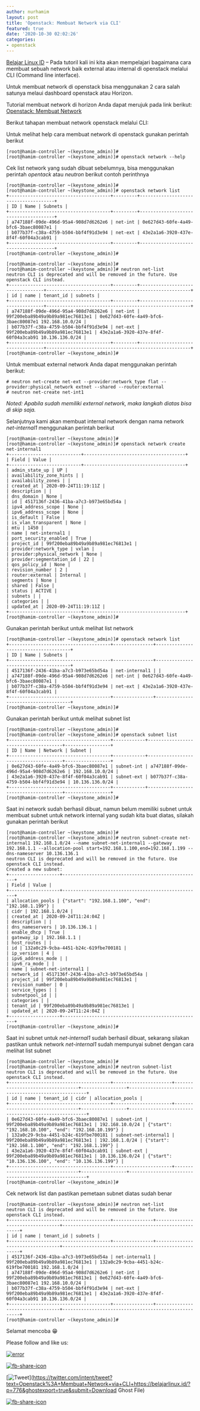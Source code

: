 ```yaml
---
author: nurhamim
layout: post
title: 'Openstack: Membuat Network via CLI'
featured: true
date: '2020-10-30 02:02:26'
categories:
- openstack
---
```


[Belajar Linux ID](/) – Pada tutoril kali ini kita akan mempelajari bagaimana cara membuat sebuah network baik external atau internal di openstack melalui CLI (Command line interface).

Untuk membuat network di openstack bisa menggunakan 2 cara salah satunya melaui dashboard openstack atau Horizon.

Tutorial membuat network di horizon Anda dapat merujuk pada link berikut: [Openstack: Membuat Network](/openstack-membuat-network/)

Berikut tahapan membuat network openstack melalui CLI:

Untuk melihat help cara membuat network di openstack gunakan perintah berikut

    [root@hamim-controller ~(keystone_admin)]#
    [root@hamim-controller ~(keystone_admin)]# openstack network --help

Cek list network yang sudah dibuat sebelumnya, bisa menggunakan perintah _opentack_ atau _neutron_ berikut contoh perinthnya

    [root@hamim-controller ~(keystone_admin)]#
    [root@hamim-controller ~(keystone_admin)]# openstack network list
    +--------------------------------------+---------+--------------------------------------+
    | ID | Name | Subnets |
    +--------------------------------------+---------+--------------------------------------+
    | a747188f-09de-496d-95a4-908d7d6262e6 | net-int | 0e627d43-60fe-4a49-bfc6-3baec80087e1 |
    | b077b37f-c38a-4759-b504-bbf4f91d3e94 | net-ext | 43e2a1a6-3920-437e-8f4f-60f04a3cab91 |
    +--------------------------------------+---------+--------------------------------------+
    [root@hamim-controller ~(keystone_admin)]#

    [root@hamim-controller ~(keystone_admin)]#
    [root@hamim-controller ~(keystone_admin)]# neutron net-list
    neutron CLI is deprecated and will be removed in the future. Use openstack CLI instead.
    +--------------------------------------+---------+----------------------------------+------------------------------------------------------+
    | id | name | tenant_id | subnets |
    +--------------------------------------+---------+----------------------------------+------------------------------------------------------+
    | a747188f-09de-496d-95a4-908d7d6262e6 | net-int | 99f200eba89b49a9b89a981ec76813e1 | 0e627d43-60fe-4a49-bfc6-3baec80087e1 192.168.10.0/24 |
    | b077b37f-c38a-4759-b504-bbf4f91d3e94 | net-ext | 99f200eba89b49a9b89a981ec76813e1 | 43e2a1a6-3920-437e-8f4f-60f04a3cab91 10.136.136.0/24 |
    +--------------------------------------+---------+----------------------------------+------------------------------------------------------+
    [root@hamim-controller ~(keystone_admin)]#

Untuk membuat external network Anda dapat menggunakan perintah berikut:

    # neutron net-create net-ext --provider:network_type flat --provider:physical_network extnet --shared --router:external
    # neutron net-create net-int1

_Noted: Apabila sudah memiliki external network, maka langkah diatas bisa di skip saja._

Selanjutnya kami akan membuat internal network dengan nama network _net-internal1_ menggunakan perintah berikut

    [root@hamim-controller ~(keystone_admin)]#
    [root@hamim-controller ~(keystone_admin)]# openstack network create net-internal1
    +---------------------------+--------------------------------------+
    | Field | Value |
    +---------------------------+--------------------------------------+
    | admin_state_up | UP |
    | availability_zone_hints | |
    | availability_zones | |
    | created_at | 2020-09-24T11:19:11Z |
    | description | |
    | dns_domain | None |
    | id | 4517136f-2436-41ba-a7c3-b973e65bd54a |
    | ipv4_address_scope | None |
    | ipv6_address_scope | None |
    | is_default | False |
    | is_vlan_transparent | None |
    | mtu | 1450 |
    | name | net-internal1 |
    | port_security_enabled | True |
    | project_id | 99f200eba89b49a9b89a981ec76813e1 |
    | provider:network_type | vxlan |
    | provider:physical_network | None |
    | provider:segmentation_id | 22 |
    | qos_policy_id | None |
    | revision_number | 2 |
    | router:external | Internal |
    | segments | None |
    | shared | False |
    | status | ACTIVE |
    | subnets | |
    | categories | |
    | updated_at | 2020-09-24T11:19:11Z |
    +---------------------------+--------------------------------------+
    [root@hamim-controller ~(keystone_admin)]#

Gunakan perintah berikut untuk melihat list network

    [root@hamim-controller ~(keystone_admin)]# openstack network list
    +--------------------------------------+---------------+--------------------------------------+
    | ID | Name | Subnets |
    +--------------------------------------+---------------+--------------------------------------+
    | 4517136f-2436-41ba-a7c3-b973e65bd54a | net-internal1 | |
    | a747188f-09de-496d-95a4-908d7d6262e6 | net-int | 0e627d43-60fe-4a49-bfc6-3baec80087e1 |
    | b077b37f-c38a-4759-b504-bbf4f91d3e94 | net-ext | 43e2a1a6-3920-437e-8f4f-60f04a3cab91 |
    +--------------------------------------+---------------+--------------------------------------+
    [root@hamim-controller ~(keystone_admin)]#

Gunakan perintah berikut untuk melihat subnet list

    [root@hamim-controller ~(keystone_admin)]#
    [root@hamim-controller ~(keystone_admin)]# openstack subnet list
    +--------------------------------------+------------+--------------------------------------+-----------------+
    | ID | Name | Network | Subnet |
    +--------------------------------------+------------+--------------------------------------+-----------------+
    | 0e627d43-60fe-4a49-bfc6-3baec80087e1 | subnet-int | a747188f-09de-496d-95a4-908d7d6262e6 | 192.168.10.0/24 |
    | 43e2a1a6-3920-437e-8f4f-60f04a3cab91 | subnet-ext | b077b37f-c38a-4759-b504-bbf4f91d3e94 | 10.136.136.0/24 |
    +--------------------------------------+------------+--------------------------------------+-----------------+
    [root@hamim-controller ~(keystone_admin)]#

Saat ini network sudah berhasil dibuat, namun belum memiliki subnet untuk membuat subnet untuk network internal yang sudah kita buat diatas, silakah gunakan perintah berikut

    [root@hamim-controller ~(keystone_admin)]#
    [root@hamim-controller ~(keystone_admin)]# neutron subnet-create net-internal1 192.168.1.0/24 --name subnet-net-internal1 --gateway 192.168.1.1 --allocation-pool start=192.168.1.100,end=192.168.1.199 --dns-nameserver 10.136.136.1
    neutron CLI is deprecated and will be removed in the future. Use openstack CLI instead.
    Created a new subnet:
    +-------------------+----------------------------------------------------+
    | Field | Value |
    +-------------------+----------------------------------------------------+
    | allocation_pools | {"start": "192.168.1.100", "end": "192.168.1.199"} |
    | cidr | 192.168.1.0/24 |
    | created_at | 2020-09-24T11:24:04Z |
    | description | |
    | dns_nameservers | 10.136.136.1 |
    | enable_dhcp | True |
    | gateway_ip | 192.168.1.1 |
    | host_routes | |
    | id | 132a0c29-9cba-4451-b24c-619fbe700181 |
    | ip_version | 4 |
    | ipv6_address_mode | |
    | ipv6_ra_mode | |
    | name | subnet-net-internal1 |
    | network_id | 4517136f-2436-41ba-a7c3-b973e65bd54a |
    | project_id | 99f200eba89b49a9b89a981ec76813e1 |
    | revision_number | 0 |
    | service_types | |
    | subnetpool_id | |
    | categories | |
    | tenant_id | 99f200eba89b49a9b89a981ec76813e1 |
    | updated_at | 2020-09-24T11:24:04Z |
    +-------------------+----------------------------------------------------+
    [root@hamim-controller ~(keystone_admin)]#

Saat ini subnet untuk _net-internal1_ sudah berhasil dibuat, sekarang silakan pastikan untuk network _net-internal1_ sudah mempunyai subnet dengan cara melihat list subnet

    [root@hamim-controller ~(keystone_admin)]#
    [root@hamim-controller ~(keystone_admin)]# neutron subnet-list
    neutron CLI is deprecated and will be removed in the future. Use openstack CLI instead.
    +--------------------------------------+----------------------+----------------------------------+-----------------+------------------------------------------------------+
    | id | name | tenant_id | cidr | allocation_pools |
    +--------------------------------------+----------------------+----------------------------------+-----------------+------------------------------------------------------+
    | 0e627d43-60fe-4a49-bfc6-3baec80087e1 | subnet-int | 99f200eba89b49a9b89a981ec76813e1 | 192.168.10.0/24 | {"start": "192.168.10.100", "end": "192.168.10.199"} |
    | 132a0c29-9cba-4451-b24c-619fbe700181 | subnet-net-internal1 | 99f200eba89b49a9b89a981ec76813e1 | 192.168.1.0/24 | {"start": "192.168.1.100", "end": "192.168.1.199"} |
    | 43e2a1a6-3920-437e-8f4f-60f04a3cab91 | subnet-ext | 99f200eba89b49a9b89a981ec76813e1 | 10.136.136.0/24 | {"start": "10.136.136.100", "end": "10.136.136.199"} |
    +--------------------------------------+----------------------+----------------------------------+-----------------+------------------------------------------------------+
    [root@hamim-controller ~(keystone_admin)]#

Cek network list dan pastikan pemetaan subnet diatas sudah benar

    [root@hamim-controller ~(keystone_admin)]# neutron net-list
    neutron CLI is deprecated and will be removed in the future. Use openstack CLI instead.
    +--------------------------------------+---------------+----------------------------------+------------------------------------------------------+
    | id | name | tenant_id | subnets |
    +--------------------------------------+---------------+----------------------------------+------------------------------------------------------+
    | 4517136f-2436-41ba-a7c3-b973e65bd54a | net-internal1 | 99f200eba89b49a9b89a981ec76813e1 | 132a0c29-9cba-4451-b24c-619fbe700181 192.168.1.0/24 |
    | a747188f-09de-496d-95a4-908d7d6262e6 | net-int | 99f200eba89b49a9b89a981ec76813e1 | 0e627d43-60fe-4a49-bfc6-3baec80087e1 192.168.10.0/24 |
    | b077b37f-c38a-4759-b504-bbf4f91d3e94 | net-ext | 99f200eba89b49a9b89a981ec76813e1 | 43e2a1a6-3920-437e-8f4f-60f04a3cab91 10.136.136.0/24 |
    +--------------------------------------+---------------+----------------------------------+------------------------------------------------------+
    [root@hamim-controller ~(keystone_admin)]#

Selamat mencoba 😁

Please follow and like us:

[![error](/wp-content/plugins/ultimate-social-media-icons/images/follow_subscribe.png)](https://api.follow.it/widgets/icon/VHc3d1lpVGdwRnE5QnV0eERCNUx5RCtvTTVoUkNYS3NNRmd5eVhlQW9tNXRHS3VTbGh6Y0NybkRJRS8zSGpjRDVZb1ZGMlNTSEpJYUpuZzZqNzdnd3VSN3dwM2VlQTF6ejJEaGV5UGRUbnlEcHFNd3luYTV4ZTZtUGowVWI2Q2x8M2kzdnBEeUIrUk5xOFI5TXZ3cHF3bFNQRkRJSGhUNGdrRFd0TlNtdE1OWT0=/OA==/)

[![fb-share-icon](/wp-content/plugins/ultimate-social-media-icons/images/visit_icons/fbshare_bck.png "Facebook Share")](https://www.facebook.com/sharer/sharer.php?u=https%3A%2F%2Fbelajarlinux.id%2F%3Fp%3D776%26ghostexport%3Dtrue%26submit%3DDownload+Ghost+File)

[![Tweet](/wp-content/plugins/ultimate-social-media-icons/images/visit_icons/en_US_Tweet.svg "Tweet")](https://twitter.com/intent/tweet?text=Openstack%3A+Membuat+Network+via+CLI+https://belajarlinux.id/?p=776&ghostexport=true&submit=Download Ghost File)

[![fb-share-icon](/wp-content/plugins/ultimate-social-media-icons/images/share_icons/Pinterest_Save/en_US_save.svg "Pin Share")](#)

<!--kg-card-end: html-->